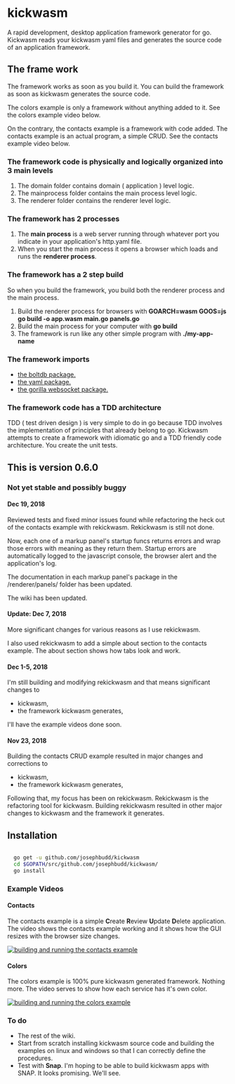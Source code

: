 # kickwasm

A rapid development, desktop application framework generator for go. Kickwasm reads your kickwasm yaml files and generates the source code of an application framework.

## The frame work

The framework works as soon as you build it. You can build the framework as soon as kickwasm generates the source code.

The colors example is only a framework without anything added to it. See the colors example video below.

On the contrary, the contacts example is a framework with code added. The contacts example is an actual program, a simple CRUD. See the contacts example video below.

### The framework code is physically and logically organized into 3 main levels

1. The domain folder contains domain ( application ) level logic.
1. The mainprocess folder contains the main process level logic.
1. The renderer folder contains the renderer level logic.

### The framework has 2 processes

1. The **main process** is a web server running through whatever port you indicate in your application's http.yaml file.
1. When you start the main process it opens a browser which loads and runs the **renderer process**.

### The framework has a 2 step build

So when you build the framework, you build both the renderer process and the main process.

1. Build the renderer process for browsers with **GOARCH=wasm GOOS=js go build -o app.wasm main.go panels.go**
1. Build the main process for your computer with **go build**
1. The framework is run like any other simple program with **./my-app-name**

### The framework imports

* [the boltdb package.](https://github.com/boltdb/bolt)
* [the yaml package.](https://gopkg.in/yaml.v2)
* [the gorilla websocket package.](https://github.com/gorilla/websocket)

### The framework code has a TDD architecture

TDD ( test driven design ) is very simple to do in go because TDD involves the implementation of principles that already belong to go. Kickwasm attempts to create a framework with idiomatic go and a TDD friendly code architecture. You create the unit tests.

## This is version 0.6.0

### Not yet stable and possibly buggy

#### Dec 19, 2018

Reviewed tests and fixed minor issues found while refactoring the heck out of the contacts example with rekickwasm. Rekickwasm is still not done.

Now, each one of a markup panel's startup funcs returns errors and wrap those errors with meaning as they return them. Startup errors are automatically logged to the javascript console, the browser alert and the application's log.

The documentation in each markup panel's package in the /renderer/panels/ folder has been updated.

The wiki has been updated.

#### Update: Dec 7, 2018

More significant changes for various reasons as I use rekickwasm.

I also used rekickwasm to add a simple about section to the contacts example. The about section shows how tabs look and work.

#### Dec 1-5, 2018

I'm still building and modifying rekickwasm and that means significant changes to

* kickwasm,
* the framework kickwasm generates,

I'll have the example videos done soon.

#### Nov 23, 2018

Building the contacts CRUD example resulted in major changes and corrections to

* kickwasm,
* the framework kickwasm generates,

Following that, my focus has been on rekickwasm. Rekickwasm is the refactoring tool for kickwasm. Building rekickwasm resulted in other major changes to kickwasm and the framework it generates.

## Installation

``` bash

  go get -u github.com/josephbudd/kickwasm
  cd $GOPATH/src/github.com/josephbudd/kickwasm/
  go install

```

### Example Videos

#### Contacts

The contacts example is a simple **C**reate **R**eview **U**pdate **D**elete application. The video shows the contacts example working and it shows how the GUI resizes with the browser size changes.

[![building and running the contacts example](https://i.vimeocdn.com/video/744492275_640.webp)](https://vimeo.com/305091300)

#### Colors

The colors example is 100% pure kickwasm generated framework. Nothing more. The video serves to show how each service has it's own color.

[![building and running the colors example](https://i.vimeocdn.com/video/744492343_640.webp)](https://vimeo.com/305091395)

### To do

* The rest of the wiki.
* Start from scratch installing kickwasm source code and building the examples on linux and windows so that I can correctly define the procedures.
* Test with **Snap**. I'm hoping to be able to build kickwasm apps with SNAP. It looks promising. We'll see.

